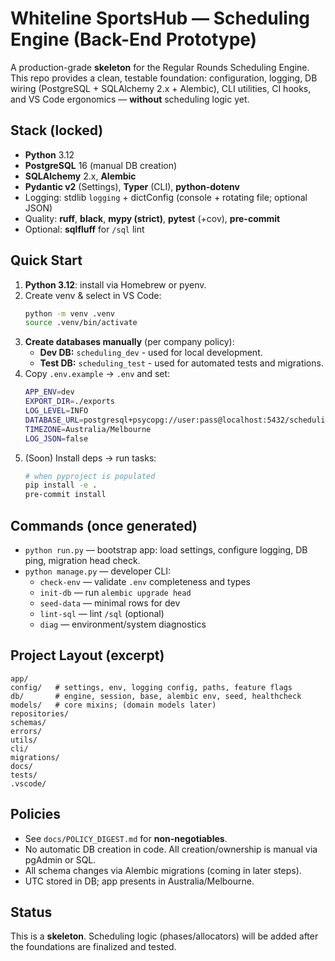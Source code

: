 # Whiteline SportsHub — Scheduling Engine (Back-End Prototype)

A production-grade **skeleton** for the Regular Rounds Scheduling Engine. This repo provides a clean, testable foundation: configuration, logging, DB wiring (PostgreSQL + SQLAlchemy 2.x + Alembic), CLI utilities, CI hooks, and VS Code ergonomics — **without** scheduling logic yet.

## Stack (locked)
- **Python** 3.12
- **PostgreSQL** 16 (manual DB creation)
- **SQLAlchemy** 2.x, **Alembic**
- **Pydantic v2** (Settings), **Typer** (CLI), **python-dotenv**
- Logging: stdlib `logging` + dictConfig (console + rotating file; optional JSON)
- Quality: **ruff**, **black**, **mypy (strict)**, **pytest** (+cov), **pre-commit**
- Optional: **sqlfluff** for `/sql` lint

## Quick Start
1. **Python 3.12**: install via Homebrew or pyenv.
2. Create venv & select in VS Code:
   ```bash
   python -m venv .venv
   source .venv/bin/activate
   ```
3. **Create databases manually** (per company policy):
    - **Dev DB:** ```scheduling_dev``` - used for local development.
    - **Test DB:** ```scheduling_test``` - used for automated tests and migrations.
4. Copy ```.env.example``` → ```.env``` and set:
    ```bash
    APP_ENV=dev
    EXPORT_DIR=./exports
    LOG_LEVEL=INFO
    DATABASE_URL=postgresql+psycopg://user:pass@localhost:5432/scheduling_dev
    TIMEZONE=Australia/Melbourne
    LOG_JSON=false
    ```
5. (Soon) Install deps → run tasks:
    ```bash
    # when pyproject is populated
    pip install -e .
    pre-commit install
    ```

## Commands (once generated)
- ```python run.py``` — bootstrap app: load settings, configure logging, DB ping, migration head check.
- ```python manage.py``` — developer CLI:
    - ```check-env``` — validate ```.env``` completeness and types
    - ```init-db``` — run ```alembic upgrade head```
    - ```seed-data``` — minimal rows for dev
    - ```lint-sql``` — lint ```/sql``` (optional)
    - ```diag``` — environment/system diagnostics

## Project Layout (excerpt)
```arduino
app/
config/   # settings, env, logging config, paths, feature flags
db/       # engine, session, base, alembic env, seed, healthcheck
models/   # core mixins; (domain models later)
repositories/
schemas/
errors/
utils/
cli/
migrations/
docs/
tests/
.vscode/
```

## Policies
- See ```docs/POLICY_DIGEST.md``` for **non-negotiables**.
- No automatic DB creation in code. All creation/ownership is manual via pgAdmin or SQL.
- All schema changes via Alembic migrations (coming in later steps).
- UTC stored in DB; app presents in Australia/Melbourne.

## Status
This is a **skeleton**. Scheduling logic (phases/allocators) will be added after the foundations are finalized and tested.
